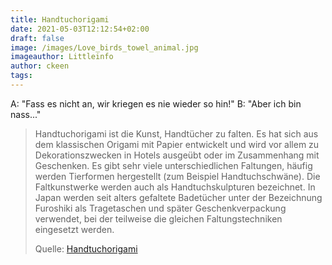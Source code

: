 ```yaml
---
title: Handtuchorigami
date: 2021-05-03T12:12:54+02:00
draft: false
image: /images/Love_birds_towel_animal.jpg
imageauthor: Littleinfo
author: ckeen
tags: 
---
```


A: "Fass es nicht an, wir kriegen es nie wieder so hin!"
B: "Aber ich bin nass..."

> Handtuchorigami ist die Kunst, Handtücher zu falten. Es hat sich aus dem
> klassischen Origami mit Papier entwickelt und wird vor allem zu
> Dekorationszwecken in Hotels ausgeübt oder im Zusammenhang mit Geschenken. Es
> gibt sehr viele unterschiedlichen Faltungen, häufig werden Tierformen
> hergestellt (zum Beispiel Handtuchschwäne). Die Faltkunstwerke werden auch als
> Handtuchskulpturen bezeichnet. In Japan werden seit alters gefaltete
> Badetücher unter der Bezeichnung Furoshiki als Tragetaschen und später
> Geschenkverpackung verwendet, bei der teilweise die gleichen Faltungstechniken
> eingesetzt werden.
>
> Quelle: [Handtuchorigami](https://de.wikipedia.org/wiki/Handtuchorigami)
